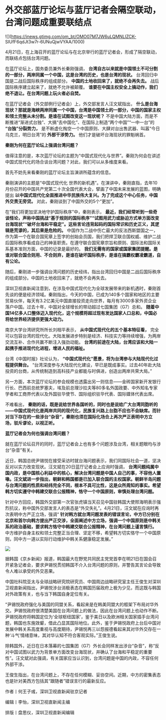 # 外交部蓝厅论坛与蓝厅记者会隔空联动，台湾问题成重要联结点

![](https://inews.gtimg.com/om_bt/OMO07M7JW6uLQMNLlZCK-
SIUfF6qdJt3w7r-6UNuQjwVYAA/1000)

4月21日，在上海召开的蓝厅论坛与在北京举行的蓝厅记者会，形成了隔空联动，而联结点包括台湾问题。

在蓝厅论坛上，国务委员兼外长秦刚强调， **台湾自古以来就是中国领土不可分割的一部分，两岸同属一个中国，这是台湾的历史，也是台湾的现状。**
台湾回归中国是二战后国际秩序的组成部分。 **中国的土地收回来了，就绝不会再失去。** 战后国际秩序建立起来了，就绝不允许被颠覆。
**谁要在中国主权安全上搞动作，我们绝不退让。在台湾问题上玩火者必自焚。**

在蓝厅记者会（外交部例行记者会）上，外交部发言人汪文斌指出，
**什么是台海现状？那就是海峡两岸同属一个中国，台湾是中国领土的一部分，中国的国家主权和领土完整从未分割。是谁在试图改变这一现状呢？**
不是中国大陆方面，而是不断推进“渐进式台独”、大搞“去中国化”、在国际上制造“两个中国”“一中一台”的 **“台独”分裂势力，**
是不断虚化掏空一个中国原则、大肆对台出售武器、叫嚣“今日乌克兰，明日台湾”的 **外部干涉势力。** 他们才是破坏台海现状的罪魁祸首。

**秦刚为何在蓝厅论坛上强调台湾问题？**

值得注意的是，本次蓝厅论坛的主题为“中国式现代化与世界”。秦刚为何会在讲述中国式现代化的场合谈台湾问题？对此，我们可以从多维度来看。

首先不妨先来看秦刚的蓝厅论坛主旨演讲所蕴含的信息。

秦刚演讲的主题是“中国式现代化 世界的新机遇”。在演讲中，秦刚直指，去年10月份召开的中国共产党第二十次全国代表大会，擘画了中国未来发展的蓝图，明确提出
**以中国式现代化全面推进中华民族伟大复兴。为了完成这个中心任务，中国外交责无旁贷。** 对此，秦刚谈到了中国外交的5个“更加”。

在“我们将更加坚决地守护国际秩序”中，秦刚表示，
**最近，我们经常听到一些奇谈怪论，声称中国挑战“基于规则的国际秩序”“试图用武力或胁迫方式单方面改变台海现状”“破坏台海和平稳定”。这些言论违背起码的国际常识和历史正义，其逻辑是荒谬的，其后果是危险的。**
中国作为二战中伤亡最大的反法西斯盟国之一，作为第一个在联合国宪章上签字的创始会员国，我们把捍卫联合国权威、维护二战后国际秩序看成自己的神圣职责。在遵守联合国宪章宗旨和原则、国际法和国际关系基本准则方面，中国的记录是最好的。
**我们无需有的国家或国家集团提醒。是谁对联合国合则用、不合则弃，是谁在破坏国际秩序，是谁在搞霸权霸凌霸道，自有公论。**

随后，秦刚进一步强调台湾问题的历史经纬，指出台湾回归中国是二战后国际秩序的组成部分。中国的土地收回来了，就绝不会再失去。

深圳卫视直新闻注意到，在涉及中国式现代化为全球发展带来的新机遇时，秦刚首先谈的便是经济领域。秦刚指出，今天的中国，已成为140多个国家和地区的主要贸易伙伴，每天有3.2亿美元中国直接投资走向世界，每月有3000多家外资企业落户中国。过去十年，中国对全球增长的带动超过七国集团（G7）总和。
**随着中国14亿多人口整体迈入现代化，这个规模将超过现有发达国家人口总和，中国必将给世界经济提供更强大动力。**

南京大学台湾研究所所长刘相平表示， **从中国式现代化的五个基本特征看，**
完全可以包容台湾的现代化。大陆发展进步特别是经济、科技实力等持续增强，为两岸交流互补、合作共赢不断注入强劲动能。
**台湾的前途在大陆，台湾应该和大陆一起携手推进现代化进程，增进人民的福祉。**

台湾《中国时报》社论认为， **“中国式现代化”愿景，将为台湾参与大陆现代化过程提供舞台。**
“台湾深度参与大陆现代化建设，早已是既成事实。过去40年赴大陆投资的台商，从传统制造到高科技产业都能与时俱进，创造出两岸共荣大局。”

另一方面，本次蓝厅论坛的参会规模也透露出另一则信息——金砖国家新开发银行行长、巴西前总统罗塞夫，埃及前总理沙拉夫等80多名外国政要、中外知名专家学者和工商界代表以及外国驻华使节、国际组织驻华代表、国际媒体代表出席。

不难看出，
**秦刚的话，既是说给世界各国听的，同时也是说给广大台湾同胞听的——中国式现代化是两岸共同的现代化，民族复兴路上台胞不应也不会缺席。而针对当下存在的一些涉台“杂音”，秦刚也须在国际化场合上再次严正表明中方立场，驳斥谬论，以视正听。**

**蓝厅记者会为何也强调台湾问题？**

就在蓝厅论坛召开的同时，蓝厅记者会上也有多个问题涉及台湾，相关题眼均与涉台“杂音”有关。

近日，韩国总统尹锡悦在接受采访时就台海问题表示，我们同国际社会一道，坚决反对以实力改变现状。汪文斌在20日蓝厅记者会上应询时强调，
**台湾问题纯属中国内政，是中国核心利益中的核心，解决台湾问题是中国人自己的事，不容他人置喙。汪文斌进一步指出，朝鲜和韩国都是已加入联合国的主权国家。朝鲜半岛问题与台湾问题的性质和经纬完全不同，根本不具可比性，这是众所周知的事实。希望韩方切实遵守中韩建交联合公报精神，恪守一个中国原则，审慎处理台湾问题。**

针对中方回应，韩国外交部第一次官张虎镇当天召见中国驻韩国大使邢海明表示强烈抗议，称中国外交部发言人的表态是“外交失礼”。4月21日，汪文斌在应询时再次表明中方严正立场，强调“
**针对韩方就台湾问题发表的错误言论，中方已分别在北京和首尔向韩方提出严正交涉，全面阐述中方立场，强调一个中国原则是中韩关系的政治基础，要求韩方恪守中韩建交联合公报精神，在台湾问题上谨言慎行。**
中方维护自身主权和领土完整正当合理、坚定不移，希望韩方切实恪守一个中国原则，同中方一道以实际行动维护中韩关系健康稳定发展。”

![](https://inews.gtimg.com/om_bt/OcvvIWvsEh_OYx7mCQ64tj9R0dHSNSOqVPnjVkBT_DeqQAA/1000)

据韩国《京乡新闻》报道，韩国最大在野党共同民主党党首李在明21日在国会召开紧急记者会，要求尹锡悦贯彻韩国不介入台湾问题的原则，并警告其言论会导致令人难以承受的外交恶果。

中国社科院亚太与全球战略研究院研究员、中国周边战略研究室主任王俊生对深圳卫视直新闻指出，尹锡悦涉台消极表态在韩国历届政府上极为少见，而这既与韩国对外政策有关，也与当下韩国自身定位有关。

“尹锡悦政府强化与美国的同盟关系，看起来是在韩美同盟大的框架下布局对华外交。尹锡悦政府很清楚美国在台湾问题上的做法，因此在台湾问题上也动作不断。尹锡悦政府将韩国定位为‘全球枢纽国家’，鉴于美日以及欧洲相关国家插手台湾问题，韩国也东施效颦，借此凸显其国际地位。此外，鉴于尹锡悦政府上台后中国对发展中韩关系高度重视与高度期待，尹锡悦再三以怨报德看起来其对华外交存在一种‘斗气’情绪意味，其对华认知不符合客观实际。”王俊生说。

除韩国外，近日在日本落幕的七国集团（G7）外长会同样发出涉台“杂音”，称“反对中国试图以武力为背景单方面改变台海现状，并确认了台海和平稳定的重要性”。汪文斌对此强调，有关国家应当认识到，台湾问题是中国的内政，不容任何外部干涉。

王俊生指出，在台湾问题上，不存在任何模糊、妥协空间。近期，中方的密集表态也是针对美西方包括其“跟随者”错误言行的最新反应。

作者丨何王子彧，深圳卫视直新闻驻京记者

编辑丨李怡，深圳卫视直新闻主编

排版丨盘思仪，深圳卫视直新闻编辑

